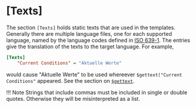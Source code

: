 # [Texts]

The section `[Texts]` holds static texts that are used in the
templates. Generally there are multiple language files, one for each
supported language, named by the language codes defined in
[ISO 639-1](https://en.wikipedia.org/wiki/List_of_ISO_639-1_codes).
The entries give the translation of the texts to the target language.
For example,

``` ini
[Texts]
    "Current Conditions" = "Aktuelle Werte"
```

would cause "Aktuelle Werte" to be used whereever `$gettext("Current
Conditions"` appeared. See the section on
[`$gettext`](../cheetah/#internationalization-support-with-gettext).

!!! Note
    Strings that include commas must be included in single or double quotes.
    Otherwise they will be misinterpreted as a list.
